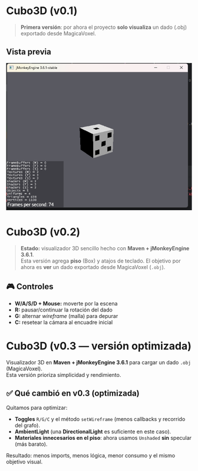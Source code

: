 # Cubo3D (v0.1)

> **Primera versión**: por ahora el proyecto **solo visualiza** un dado (.obj) exportado desde MagicaVoxel.

## Vista previa
![Cubo renderizado en jMonkeyEngine](src/main/resources/models/vers/1.0.png)



# Cubo3D (v0.2)

> **Estado:** visualizador 3D sencillo hecho con **Maven + jMonkeyEngine 3.6.1**.  
> Esta versión agrega **piso** (Box) y atajos de teclado. El objetivo por ahora es **ver** un dado exportado desde MagicaVoxel (`.obj`).

## 🎮 Controles
- **W/A/S/D + Mouse:** moverte por la escena
- **R:** pausar/continuar la rotación del dado
- **G:** alternar *wireframe* (malla) para depurar
- **C:** resetear la cámara al encuadre inicial


# Cubo3D (v0.3 — versión optimizada)

Visualizador 3D en **Maven + jMonkeyEngine 3.6.1** para cargar un dado `.obj` (MagicaVoxel).  
Esta versión prioriza simplicidad y rendimiento.

## ✅ Qué cambió en v0.3 (optimizada)
Quitamos para optimizar:
- **Toggles** `R/G/C` y el método `setWireframe` (menos callbacks y recorrido del grafo).
- **AmbientLight** (una **DirectionalLight** es suficiente en este caso).
- **Materiales innecesarios en el piso**: ahora usamos `Unshaded` **sin** specular (más barato).

Resultado: menos imports, menos lógica, menor consumo y el mismo objetivo visual.
